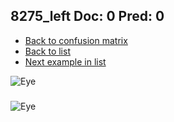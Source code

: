 ## 8275_left Doc: 0 Pred: 0
- [Back to confusion matrix](https://github.com/juliandewit/kaggle_retinopathy/blob/master/matrix.md)
- [Back to list](https://github.com/juliandewit/kaggle_retinopathy/blob/master/lists/00/list.md)
- [Next example in list](https://github.com/juliandewit/kaggle_retinopathy/blob/master/lists/00/82/8280_left.md)

![Eye](https://retinopaty.blob.core.windows.net/size1024/8275_left_0.jpeg)

### 

![Eye]()
